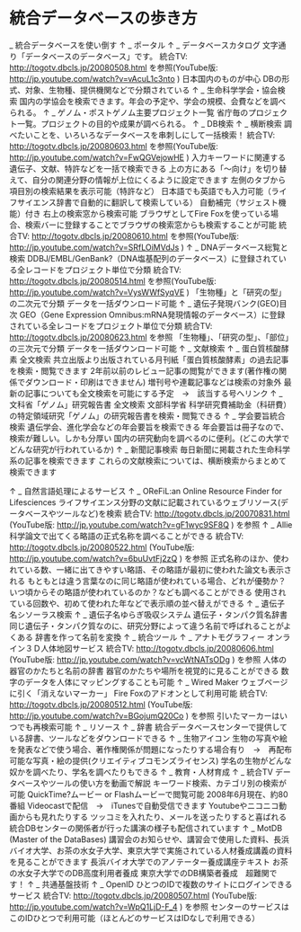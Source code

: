 # 統合データベースの歩き方
_ 統合データベースを使い倒す
↑
_ ポータル
↑
_ データベースカタログ
文字通り「データベースのデータベース」です。
統合TV: http://togotv.dbcls.jp/20080508.html を参照(YouTube版: http://jp.youtube.com/watch?v=vAcuL1c3nto )
日本国内のものが中心
DBの形式、対象、生物種、提供機関などで分類されている
↑
_ 生命科学学会・協会検索
国内の学協会を検索できます。年会の予定や、学会の規模、会費などを調べられる。
↑
_ ゲノム・ポストゲノム主要プロジェクト一覧
省庁毎のプロジェクト一覧。プロジェクトの目的や成果が調べられる。
↑
_ DB検索
↑
_ 横断検索
調べたいことを、いろいろなデータベースを串刺しにして一括検索！
統合TV: http://togotv.dbcls.jp/20080603.html を参照(YouTube版: http://jp.youtube.com/watch?v=FwQGVejowHE )
入力キーワードに関連する遺伝子、文献、特許などを一括で検索できる
上の方にある「～向け」を切り替えて、自分の関連分野の情報が上位にくるように設定できます
左側のタブから項目別の検索結果を表示可能（特許など）
日本語でも英語でも入力可能（ライフサイエンス辞書で自動的に翻訳して検索している）
自動補完（サジェスト機能）付き
右上の検索窓から検索可能
ブラウザとしてFire Foxを使っている場合、検索バーに登録することでブラウザの検索窓からも検索することが可能
統合TV: http://togotv.dbcls.jp/20080610.html を参照(YouTube版: http://jp.youtube.com/watch?v=SRfLOiMVdJs )
↑
_ DNAデータベース総覧と検索
DDBJ/EMBL/GenBank?（DNA塩基配列のデータベース）に登録されている全レコードをプロジェクト単位で分類
統合TV: http://togotv.dbcls.jp/20080514.html を参照(YouTube版: http://jp.youtube.com/watch?v=VysWWfSyqVE )
「生物種」と「研究の型」の二次元で分類
データを一括ダウンロード可能
↑
_ 遺伝子発現バンク(GEO)目次
GEO（Gene Expression Omnibus:mRNA発現情報のデータベース）に登録されている全レコードをプロジェクト単位で分類
統合TV: http://togotv.dbcls.jp/20080623.html を参照
「生物種」、「研究の型」、「部位」の三次元で分類
データを一括ダウンロード可能
↑
_ 文献検索
↑
_ 蛋白質核酸酵素 全文検索
共立出版より出版されている月刊紙「蛋白質核酸酵素」の過去記事を検索・閲覧できます
2年前以前のレビュー記事の閲覧ができます(著作権の関係でダウンロード・印刷はできません)
増刊号や連載記事などは検索の対象外
最新の記事についても全文検索を可能にする予定　→　該当する号へリンク
↑
_ 文科省「ゲノム」研究報告書 全文検索
文部科学省 科学研究費補助金（科研費）の特定領域研究「ゲノム」の研究報告書を検索・閲覧できる
↑
_ 学会要旨統合検索
遺伝学会、進化学会などの年会要旨を検索できる
年会要旨は冊子なので、検索が難しい。しかも分厚い
国内の研究動向を調べるのに便利。(どこの大学でどんな研究が行われているか)
↑
_ 新聞記事検索
毎日新聞に掲載された生命科学系の記事を検索できます
これらの文献検索については、横断検索からまとめて検索できます

↑
_ 自然言語処理によるサービス
↑
_ OReFiL:an Online Resource Finder for Lifesciences
ライフサイエンス分野の文献に記載されているウェブリソース(データベースやツールなど)を検索
統合TV: http://togotv.dbcls.jp/20070831.html (YouTube版: http://jp.youtube.com/watch?v=gF1wyc9SF8Q ) を参照
↑
_ Allie
科学論文で出てくる略語の正式名称を調べることができる
統合TV: http://togotv.dbcls.jp/20080522.html (YouTube版: http://jp.youtube.com/watch?v=6buUvtFj2zQ ) を参照
正式名称のほか、使われている数、一緒に出てきやすい略語、その略語が最初に使われた論文も表示される
もともとは違う言葉なのに同じ略語が使われている場合、どれが優勢か？いつ頃からその略語が使われているのか？なども調べることができる
使用されている回数や、初めて使われた年などで表示順の並べ替えができる
↑
_ 遺伝子名シソーラス検索
↑
_ 遺伝子名ゆらぎ吸収システム 遺伝子・タンパク質名辞書
同じ遺伝子・タンパク質なのに、研究分野によって違う名前で呼ばれることがよくある
辞書を作って名前を変換
↑
_ 統合ツール
↑
_ アナトモグラフィー
オンライン３Ｄ人体地図サービス
統合TV: http://togotv.dbcls.jp/20080606.html (YouTube版: http://jp.youtube.com/watch?v=vcWtNATsODg ) を参照
人体の器官のかたちと名前の辞書
器官のかたちや場所を視覚的に見ることができる
数字のデータを人体にマッピングすることも可能
↑
_ Wired Maker
ウェブページに引く「消えないマーカー」
Fire Foxのアドオンとして利用可能 統合TV: http://togotv.dbcls.jp/20080512.html (YouTube版: http://jp.youtube.com/watch?v=BGojumQ20Co ) を参照
引いたマーカーはいつでも再検索可能
↑
_ リソース
↑
_ 辞書
統合データベースセンターで提供している辞書、ツールなどをダウンロードできる
↑
_ 生物アイコン
生物の写真や絵を発表などで使う場合、著作権関係が問題になったりする場合有り　→　再配布可能な写真・絵の提供(クリエイティブコモンズライセンス)
学名の生物がどんな奴かを調べたり、学名を調べたりもできる
↑
_ 教育・人材育成
↑
_ 統合TV
データベースやツールの使い方を動画で解説
キーワード検索、カテゴリ別の検索が可能
QuickTime?ムービー or Flashムービーで閲覧可能
2008年6月現在、約80番組
Videocastで配信　→　iTunesで自動受信できます
Youtubeやニコニコ動画からも見れたりする
ツッコミを入れたり、メールを送ったりすると喜ばれる
統合DBセンターの関係者が行った講演の様子も配信されています
↑
_ MotDB (Master of the DataBases)
講習会のお知らせや、講習会で使用した資料、長浜バイオ大学、お茶の水女子大学、東京大学で実施されている人材養成講義の資料を見ることができます
長浜バイオ大学でのアノテーター養成講座テキスト
お茶の水女子大学でのDB高度利用者養成
東京大学でのDB構築者養成　超難関です！
↑
_ 共通基盤技術
↑
_ OpenID
ひとつのIDで複数のサイトにログインできるサービス
統合TV: http://togotv.dbcls.jp/20080507.html (YouTube版: http://jp.youtube.com/watch?v=WpQ1LjD-F_4 ) を参照
センターのサービスはこのIDひとつで利用可能（ほとんどのサービスはIDなしで利用できる）
